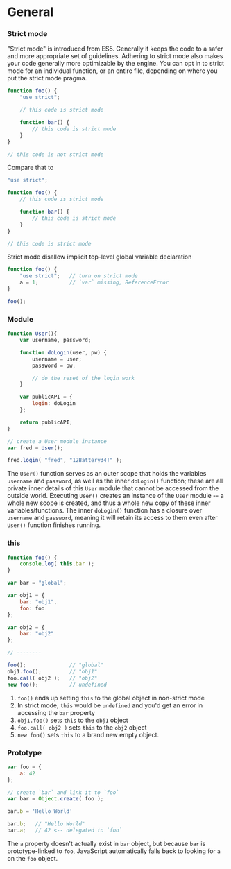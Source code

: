 General
=======

### Strict mode

"Strict mode" is introduced from ES5. Generally it keeps the code to a safer and more appropriate set of guidelines. Adhering to strict mode also makes your code generally more optimizable by the engine.
You can opt in to strict mode for an individual function, or an entire file, depending on where you put the strict mode pragma.

``` javascript
function foo() {
    "use strict";

    // this code is strict mode

    function bar() {
        // this code is strict mode
    }
}

// this code is not strict mode
```

Compare that to

``` javascript
"use strict";

function foo() {
    // this code is strict mode

    function bar() {
        // this code is strict mode
    }
}

// this code is strict mode
```

Strict mode disallow implicit top-level global variable declaration

``` javascript
function foo() {
    "use strict";   // turn on strict mode
    a = 1;          // `var` missing, ReferenceError
}

foo();
```

### Module

``` javascript
function User(){
    var username, password;

    function doLogin(user, pw) {
        username = user;
        password = pw;

        // do the reset of the login work
    }

    var publicAPI = {
        login: doLogin
    };

    return publicAPI;
}

// create a User module instance
var fred = User();

fred.login( "fred", "12Battery34!" );
```

The `User()` function serves as an outer scope that holds the variables `username` and `password`, as well as the inner `doLogin()` function; these are all private inner details of this `User` module that cannot be accessed from the outside world.
Executing `User()` creates an instance of the `User` module -- a whole new scope is created, and thus a whole new copy of these inner variables/functions.
The inner `doLogin()` function has a closure over `username` and `password`, meaning it will retain its access to them even after `User()` function finishes running.

### this

``` javascript
function foo() {
    console.log( this.bar );
}

var bar = "global";

var obj1 = {
    bar: "obj1",
    foo: foo
};

var obj2 = {
    bar: "obj2"
};

// --------

foo();              // "global"
obj1.foo();         // "obj1"
foo.call( obj2 );   // "obj2"
new foo();          // undefined
```

1. `foo()` ends up setting `this` to the global object in non-strict mode
2. In strict mode, `this` would be `undefined` and you'd get an error in accessing the `bar` property
3. `obj1.foo()` sets `this` to the `obj1` object
4. `foo.call( obj2 )` sets `this` to the `obj2` object
5. `new foo()` sets `this` to a brand new empty object.

### Prototype

``` javascript
var foo = {
    a: 42
};

// create `bar` and link it to `foo`
var bar = Object.create( foo );

bar.b = 'Hello World'

bar.b;   // "Hello World"
bar.a;   // 42 <-- delegated to `foo`
```

The `a` property doesn't actually exist in `bar` object, but because `bar` is prototype-linked to `foo`, JavaScript automatically falls back to looking for `a` on the `foo` object.
